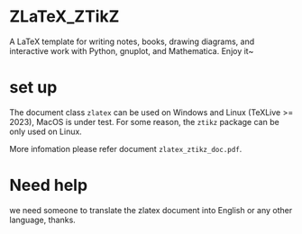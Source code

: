 # ZLaTeX_ZTikZ
A LaTeX template for writing notes, books, drawing diagrams, and interactive work with Python, gnuplot, and Mathematica. Enjoy it~


# set up
The document class `zlatex` can be used on Windows and Linux (TeXLive >= 2023), MacOS is under test.
For some reason, the `ztikz` package can be only used on Linux. 

More infomation please refer document `zlatex_ztikz_doc.pdf`.


# Need help
we need someone to translate the zlatex document into English or any other language, thanks.
